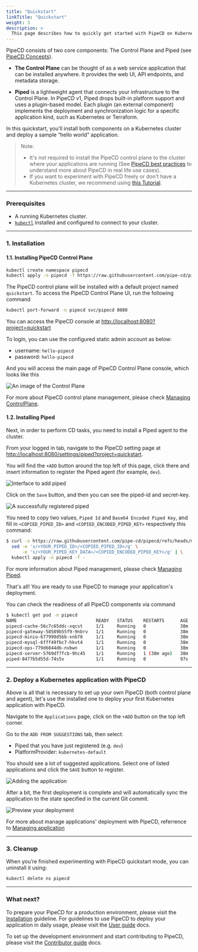 ```yaml
---
title: "Quickstart"
linkTitle: "Quickstart"
weight: 3
description: >
  This page describes how to quickly get started with PipeCD on Kubernetes.
---
```


PipeCD consists of two core components: The Control Plane and Piped (see [PipeCD Concepts](../concepts/)).

- **The Control Plane** can be thought of as a web service application that can be installed anywhere. It provides the web UI, API endpoints, and metadata storage.

- **Piped** is a lightweight agent that connects your infrastructure to the Control Plane. In PipeCD v1, Piped drops built-in platform support and uses a plugin-based model. Each plugin (an external component) implements the deployment and synchronization logic for a specific application kind, such as Kubernetes or Terraform.

In this quickstart, you’ll install both components on a Kubernetes cluster and deploy a sample “hello world” application.

>Note:
>
>- It's not required to install the PipeCD control plane to the cluster where your applications are running (See [PipeCD best practices](/blog/2021/12/29/pipecd-best-practice-01-operate-your-own-pipecd-cluster/) to understand more about PipeCD in real life use cases).
>- If you want to experiment with PipeCD freely or don't have a Kubernetes cluster, we recommend using [this Tutorial](https://github.com/pipe-cd/tutorial).

---

### Prerequisites

- A running Kubernetes cluster.  
- [`kubectl`](https://kubernetes.io/docs/tasks/tools/install-kubectl/) installed and configured to connect to your cluster.

---

### 1. Installation

#### 1.1. Installing PipeCD Control Plane

```bash
kubectl create namespace pipecd
kubectl apply -n pipecd -f https://raw.githubusercontent.com/pipe-cd/pipecd/master/quickstart/manifests/control-plane.yaml
```

The PipeCD control plane will be installed with a default project named `quickstart`. To access the PipeCD Control Plane UI, run the following command

```bash
kubectl port-forward -n pipecd svc/pipecd 8080
```

You can access the PipeCD console at [http://localhost:8080?project=quickstart](http://localhost:8080?project=quickstart)

To login, you can use the configured static admin account as below:

- username: `hello-pipecd`
- password: `hello-pipecd`

And you will access the main page of PipeCD Control Plane console, which looks like this

![An image of the Control Plane](/images/pipecd-control-plane-mainpage.png)

For more about PipeCD control plane management, please check [Managing ControlPlane](/docs/user-guide/managing-controlplane/).

#### 1.2. Installing Piped

Next, in order to perform CD tasks, you need to install a Piped agent to the cluster.

From your logged in tab, navigate to the PipeCD setting page at [http://localhost:8080/settings/piped?project=quickstart](http://localhost:8080/settings/piped?project=quickstart).

You will find the `+ADD` button around the top left of this page, click there and insert information to register the Piped agent (for example, `dev`).

![Interface to add piped](/images/quickstart-adding-piped.png)

Click on the `Save` button, and then you can see the piped-id and secret-key.

![A successfully registered piped](/images/quickstart-piped-registered.png)

You need to copy two values, `Piped Id` and `Base64 Encoded Piped Key`, and fill in `<COPIED_PIPED_ID>` and `<COPIED_ENCODED_PIPED_KEY>` respectively this command:

```bash
$ curl -s https://raw.githubusercontent.com/pipe-cd/pipecd/refs/heads/master/quickstart/manifests/pipedv1-exp.yaml | \
  sed -e 's/<YOUR_PIPED_ID>/<COPIED_PIPED_ID>/g' \
      -e 's/<YOUR_PIPED_KEY_DATA>/<COPIED_ENCODED_PIPED_KEY>/g' | \
  kubectl apply -n pipecd -f -
```

For more information about Piped management, please check [Managing Piped](/docs/user-guide/managing-piped/).

That's all! You are ready to use PipeCD to manage your application's deployment.

You can check the readiness of all PipeCD components via command

```bash
$ kubectl get pod -n pipecd
NAME                              READY   STATUS    RESTARTS      AGE
pipecd-cache-56c7c65ddc-xqcst     1/1     Running   0             38m
pipecd-gateway-58589b55f9-9nbrv   1/1     Running   0             38m
pipecd-minio-677999d5bb-xnb78     1/1     Running   0             38m
pipecd-mysql-6fff49fbc7-hkvt4     1/1     Running   0             38m
pipecd-ops-779d6844db-nvbwn       1/1     Running   0             38m
pipecd-server-5769df7fcb-9hc45    1/1     Running   1 (38m ago)   38m
piped-8477b5d55d-74s5v            1/1     Running   0             97s
```

---

### 2. Deploy a Kubernetes application with PipeCD

Above is all that is necessary to set up your own PipeCD (both control plane and agent), let's use the installed one to deploy your first Kubernetes application with PipeCD.

Navigate to the `Applications` page, click on the `+ADD` button on the top left corner.

Go to the `ADD FROM SUGGESTIONS` tab, then select:

- Piped that you have just registered (e.g. `dev`)
- PlatformProvider: `kubernetes-default`

You should see a lot of suggested applications. Select one of listed applications and click the `SAVE` button to register.

![Adding the application](/images/quickstart-adding-application-from-suggestions.png)

After a bit, the first deployment is complete and will automatically sync the application to the state specified in the current Git commit.

![Preview your deployment](/images/quickstart-first-deployment.png)

For more about manage applications' deployment with PipeCD, referrence to [Managing application](/docs/user-guide/managing-application/)

---

### 3. Cleanup

When you’re finished experimenting with PipeCD quickstart mode, you can uninstall it using:

``` bash
kubectl delete ns pipecd
```

---

### What next?

To prepare your PipeCD for a production environment, please visit the [Installation](../installation/) guideline. For guidelines to use PipeCD to deploy your application in daily usage, please visit the [User guide](../user-guide/) docs.

To set up the development environment and start contributing to PipeCD, please visit the [Contributor guide](../contribution-guidelines/) docs.

